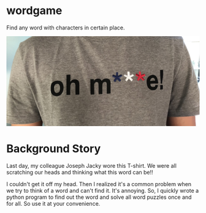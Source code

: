 # wordgame

Find any word with characters in certain place.

![Alt text](jacky.jpg?raw=true "Jacky Word Puzzle Image")

# Background Story

Last day, my colleague Joseph Jacky wore this T-shirt. We were all scratching our heads and thinking what this word can be!!

I couldn't get it off my head. Then I realized it's a common problem when we try to think of a word and can't find it. It's annoying. So, I quickly wrote a python program to find out the word and solve all word puzzles once and for all. So use it at your convenience. 

